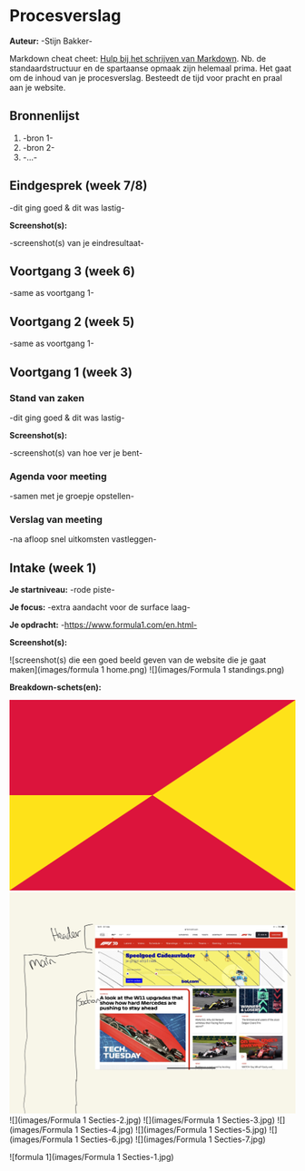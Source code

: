 # Procesverslag
**Auteur:** -Stijn Bakker-

Markdown cheat cheet: [Hulp bij het schrijven van Markdown](https://github.com/adam-p/markdown-here/wiki/Markdown-Cheatsheet). Nb. de standaardstructuur en de spartaanse opmaak zijn helemaal prima. Het gaat om de inhoud van je procesverslag. Besteedt de tijd voor pracht en praal aan je website.



## Bronnenlijst
1. -bron 1-
2. -bron 2-
3. -...-



## Eindgesprek (week 7/8)

-dit ging goed & dit was lastig-

**Screenshot(s):**

-screenshot(s) van je eindresultaat-



## Voortgang 3 (week 6)

-same as voortgang 1-



## Voortgang 2 (week 5)

-same as voortgang 1-



## Voortgang 1 (week 3)

### Stand van zaken

-dit ging goed & dit was lastig-

**Screenshot(s):**

-screenshot(s) van hoe ver je bent-

### Agenda voor meeting

-samen met je groepje opstellen-

### Verslag van meeting

-na afloop snel uitkomsten vastleggen-



## Intake (week 1)

**Je startniveau:** -rode piste-

**Je focus:** -extra aandacht voor de surface laag-

**Je opdracht:** -https://www.formula1.com/en.html-

**Screenshot(s):**

![screenshot(s) die een goed beeld geven van de website die je gaat maken](images/formula 1 home.png) ![](images/Formula 1 standings.png)

**Breakdown-schets(en):**

![-voorlopige breakdownschets(en) van een of beide pagina's van de site die je gaat maken-](images/dummy-image.svg)
![Sectie 1](images/Formula1Secties-1.jpg "sectie 1")
![](images/Formula 1 Secties-2.jpg)
![](images/Formula 1 Secties-3.jpg)
![](images/Formula 1 Secties-4.jpg)
![](images/Formula 1 Secties-5.jpg)
![](images/Formula 1 Secties-6.jpg)
![](images/Formula 1 Secties-7.jpg)

![formula 1](images/Formula 1 Secties-1.jpg)
